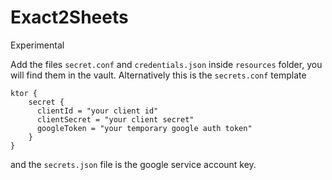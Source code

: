 # Exact2Sheets

Experimental

Add the files `secret.conf` and `credentials.json` inside `resources` folder, you will find them in the vault. Alternatively this is the `secrets.conf` template

```
ktor {
    secret {
      clientId = "your client id"
      clientSecret = "your client secret"
      googleToken = "your temporary google auth token"
    }
}
```

and the `secrets.json` file is the google service account key.
